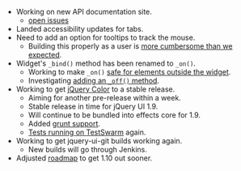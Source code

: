 * Working on new API documentation site.
  * [open issues](https://github.com/jquery/api.jqueryui.com/issues)
* Landed accessibility updates for tabs.
* Need to add an option for tooltips to track the mouse.
  * Building this properly as a user is [more cumbersome than we expected](https://github.com/jquery/jquery-ui/commit/a47f5dc4f21762126ff460af9f49dffeb36e4086).
* Widget's `_bind()` method has been renamed to `_on()`.
  * Working to make `_on()` [safe for elements outside the widget](http://bugs.jqueryui.com/ticket/8385).
  * Investigating [adding an `_off()` method](http://bugs.jqueryui.com/ticket/7795).
* Working to get [jQuery Color](https://github.com/jquery/jquery-color/) to a stable release.
  * Aiming for another pre-release within a week.
  * Stable release in time for jQuery UI 1.9.
  * Will continue to be bundled into effects core for 1.9.
  * Added [grunt support](https://github.com/jquery/jquery-color/commit/15bc5bc50706fe58772e3a1dd6b3d510f1cee3bb).
  * [Tests running on TestSwarm](http://swarm.jquery.org/user/jquerycolor) again.
* Working to get jquery-ui-git builds working again.
  * New builds will go through Jenkins.
* Adjusted [roadmap](http://wiki.jqueryui.com/Roadmap) to get 1.10 out sooner.
